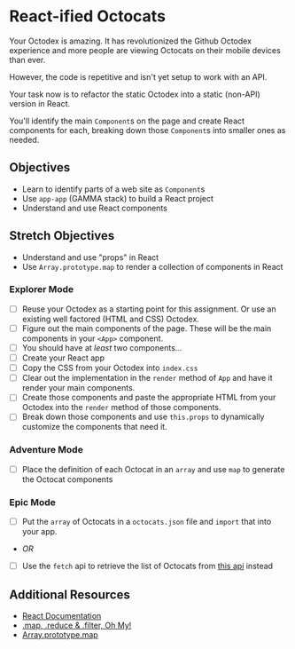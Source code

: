 # React-ified Octocats

Your Octodex is amazing. It has revolutionized the Github Octodex experience and more people are viewing Octocats on their mobile devices than ever.

However, the code is repetitive and isn't yet setup to work with an API.

Your task now is to refactor the static Octodex into a static (non-API) version in React.

You'll identify the main `Component`s on the page and create React components for each, breaking down those `Component`s into smaller ones as needed.

## Objectives

- Learn to identify parts of a web site as `Component`s
- Use `app-app` (GAMMA stack) to build a React project
- Understand and use React components

## Stretch Objectives

- Understand and use "props" in React
- Use `Array.prototype.map` to render a collection of components in React

### Explorer Mode

- [ ] Reuse your Octodex as a starting point for this assignment. Or use an existing well factored (HTML and CSS) Octodex.
- [ ] Figure out the main components of the page. These will be the main components in your `<App>` component.
- [ ] You should have at _least_ two components...
- [ ] Create your React app
- [ ] Copy the CSS from your Octodex into `index.css`
- [ ] Clear out the implementation in the `render` method of `App` and have it render your main components.
- [ ] Create those components and paste the appropriate HTML from your Octodex into the `render` method of those components.
- [ ] Break down those components and use `this.props` to dynamically customize the components that need it.

### Adventure Mode

- [ ] Place the definition of each Octocat in an `array` and use `map` to generate the Octocat components

### Epic Mode

- [ ] Put the `array` of Octocats in a `octocats.json` file and `import` that into your app.
- _OR_
- [ ] Use the `fetch` api to retrieve the list of Octocats from [this api](https://sdg-octodex.herokuapp.com/) instead

## Additional Resources

- [React Documentation](https://reactjs.org/docs/getting-started.html)
- [.map, .reduce & .filter, Oh My!](https://www.datchley.name/working-with-collections/)
- [Array.prototype.map](https://developer.mozilla.org/en-US/docs/Web/JavaScript/Reference/Global_Objects/Array/map)
